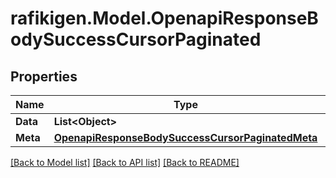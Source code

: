 # rafikigen.Model.OpenapiResponseBodySuccessCursorPaginated

## Properties

Name | Type | Description | Notes
------------ | ------------- | ------------- | -------------
**Data** | **List&lt;Object&gt;** |  | [optional] 
**Meta** | [**OpenapiResponseBodySuccessCursorPaginatedMeta**](OpenapiResponseBodySuccessCursorPaginatedMeta.md) |  | [optional] 

[[Back to Model list]](../README.md#documentation-for-models) [[Back to API list]](../README.md#documentation-for-api-endpoints) [[Back to README]](../README.md)

